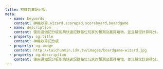 ```yaml
---
title: 神機妙算記分板
meta:
  - name: keywords
    content: 神機妙算,wizard,scorepad,scoreboard,boardgame
  - name: description
    content: 使用這個記分板能夠快速記錄每位玩家的預測及贏得幾墩，並且幫您計算得分。
  - property: og:title
    content: 神機妙算記分板
  - property: og:image
    content: http://taichunmin.idv.tw/images/boardgame-wizard.jpg
  - property: og:description
    content: 使用這個記分板能夠快速記錄每位玩家的預測及贏得幾墩，並且幫您計算得分。
---
```

<WizardScoreBoard/>
